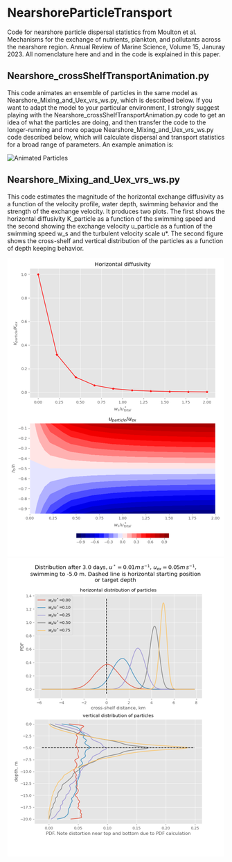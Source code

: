 # NearshoreParticleTransport
Code for nearshore particle dispersal statistics from Moulton et al. Mechanisms for the exchange of nutrients, plankton, and pollutants across the nearshore region. Annual Review of Marine Science, Volume 15, Januray 2023. All nomenclature here and and in the code is explained in this paper.

## Nearshore_crossShelfTransportAnimation.py 
This code animates an ensemble of particles in the same model as Nearshore_Mixing_and_Uex_vrs_ws.py, which is described below. If you want to adapt the model to your particular environment, I strongly suggest playing with the Nearshore_crossShelfTransportAnimation.py code to get an idea of what the particles are doing, and then transfer the code to the longer-running and more opaque Nearshore_Mixing_and_Uex_vrs_ws.py code described below, which will calculate dispersal and transport statistics for a broad range of parameters. An example animation is:

![Animated Particles](images/particleAnimate.gif)

## Nearshore_Mixing_and_Uex_vrs_ws.py 
This code estimates the magnitude of the horizontal exchange diffusivity as a function of the velocity profile, water depth, swimming behavior and the strength of the exchange velocity. It produces two plots. The first shows the horizontal diffusivity K_particle as a function of the swimming speed and the second showing the exchange velocity u_particle as a funtion of the swimming speed w_s and the turbulent velocity scale u*. The second figure shows the cross-shelf and vertical distribution of the particles as a function of depth keeping behavior.

![Panel1 figure](images/Panel1_small.png) ![Panel2 figure](images/Panel2_small.png)

